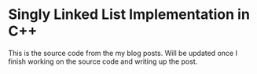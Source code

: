 # Singly Linked List Implementation in C++

This is the source code from the my blog posts. Will be updated once I finish working on the source code and writing up the post. 
